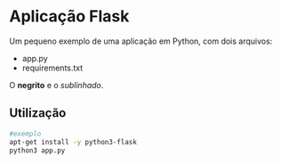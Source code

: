 # Aplicação Flask

Um pequeno exemplo de uma aplicação em Python, com dois arquivos:

- app.py
- requirements.txt

O **negrito** e o *sublinhado*.

## Utilização

``` bash
#exemplo
apt-get install -y python3-flask
python3 app.py
```
